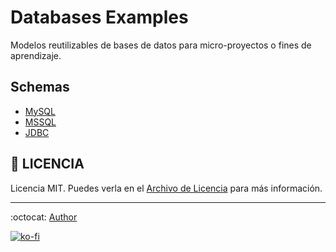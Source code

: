 # Databases Examples

Modelos reutilizables de bases de datos para micro-proyectos o fines de aprendizaje.

## Schemas

- [MySQL](https://github.com/FernandoCalmet/databases/tree/main/mysql)
- [MSSQL](https://github.com/FernandoCalmet/databases/tree/main/mssql)
- [JDBC](https://github.com/FernandoCalmet/databases/tree/main/jdbc)

## :page_facing_up: LICENCIA

Licencia MIT. Puedes verla en el [Archivo de Licencia](https://github.com/FernandoCalmet/databases/blob/main/LICENSE) para más información.

---

:octocat: [Author](https://github.com/FernandoCalmet)

[![ko-fi](https://www.ko-fi.com/img/githubbutton_sm.svg)](https://ko-fi.com/T6T41JKMI)
